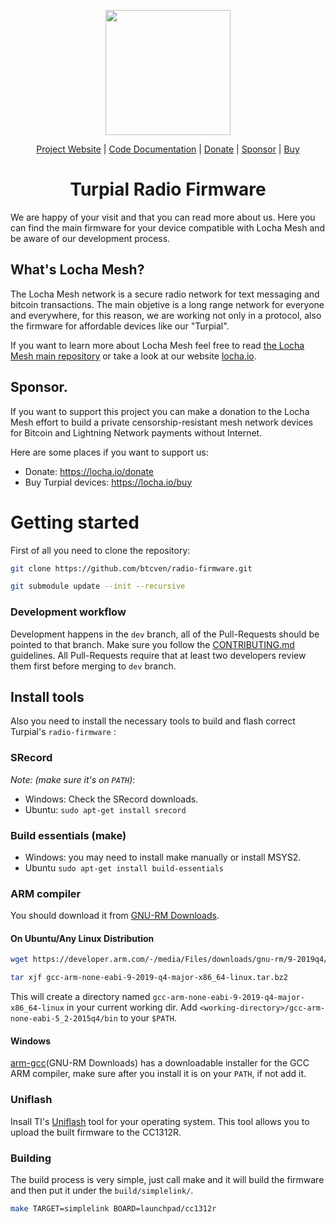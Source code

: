 <p align="center">
  <a href="https://locha.io/">
  <img height="200px" src="doc/LogotipoTurpial-Color.20-09-19.svg">
  </a>
  <br>
 
</p>

<p align="center">
  <a href="https://locha.io/">Project Website</a> |
  <a href="https://btcven.github.io/turpial-firmware/">Code Documentation</a> |
  <a href="https://locha.io/donate">Donate</a> |
  <a href="https://github.com/sponsors/rdymac">Sponsor</a> |
  <a href="https://locha.io/buy">Buy</a>
</p>

<h1 align="center">Turpial Radio Firmware</h1>

We are happy of your visit and that you can read more about us. Here you can
find the main firmware for your device compatible with Locha Mesh and be aware
of our development process.

## What's Locha Mesh?

The Locha Mesh network is a secure radio network for text messaging and bitcoin
transactions. The main objetive is a long range network for everyone and
everywhere, for this reason, we are working not only in a protocol, also the
firmware for affordable devices like our "Turpial".

If you want to learn more about Locha Mesh feel free to read
[the Locha Mesh main repository](https://github.com/btcven/locha) or take a
look at our website [locha.io](https://www.locha.io).

## Sponsor.

If you want to support this project you can make a donation to the Locha Mesh
effort to build a private censorship-resistant mesh network devices for Bitcoin and Lightning Network payments without Internet.

Here are some places if you want to support us:

- Donate: https://locha.io/donate
- Buy Turpial devices: https://locha.io/buy

# Getting started

First of all you need to clone the repository:

```bash
git clone https://github.com/btcven/radio-firmware.git

git submodule update --init --recursive
```
### Development workflow

Development happens in the `dev` branch, all of the Pull-Requests should be
pointed to that branch. Make sure you follow the
[CONTRIBUTING.md](CONTRIBUTING.md) guidelines. All Pull-Requests
require that at least two developers review them first before merging to `dev`
branch.

## Install tools

Also you need to install the necessary tools to build and flash correct
Turpial's `radio-firmware` :

### SRecord

*Note: (make sure it's on `PATH`)*:

- Windows: Check the SRecord downloads.
- Ubuntu: `sudo apt-get install srecord`

### Build essentials (make)

- Windows: you may need to install make manually or install MSYS2.
- Ubuntu `sudo apt-get install build-essentials`

### ARM compiler

You should download it from [GNU-RM Downloads][arm-gcc].

#### On Ubuntu/Any Linux Distribution

```bash
wget https://developer.arm.com/-/media/Files/downloads/gnu-rm/9-2019q4/RC2.1/gcc-arm-none-eabi-9-2019-q4-major-x86_64-linux.tar.bz2

tar xjf gcc-arm-none-eabi-9-2019-q4-major-x86_64-linux.tar.bz2
```

This will create a directory named
`gcc-arm-none-eabi-9-2019-q4-major-x86_64-linux` in your current working dir.
Add `<working-directory>/gcc-arm-none-eabi-5_2-2015q4/bin` to your `$PATH`.

#### Windows

[arm-gcc](GNU-RM Downloads) has a downloadable installer for the GCC ARM
compiler, make sure after you install it is on your `PATH`, if not add it.

### Uniflash

Insall TI's [Uniflash][uniflash] tool for your operating system. This tool
allows you to upload the built firmware to the CC1312R.

### Building

The build process is very simple, just call make and it will build the
firmware and then put it under the `build/simplelink/`.

```bash
make TARGET=simplelink BOARD=launchpad/cc1312r
```

[arm-gcc]: https://developer.arm.com/open-source/gnu-toolchain/gnu-rm/downloads 
[uniflash]: https://www.ti.com/tool/UNIFLASH
